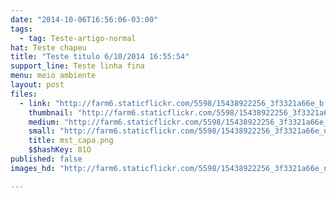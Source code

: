 ```yaml
---
date: "2014-10-06T16:56:06-03:00"
tags:
  - tag: Teste-artigo-normal
hat: Teste chapeu
title: "Teste titulo 6/10/2014 16:55:54"
support_line: Teste linha fina
menu: meio ambiente
layout: post
files:
  - link: "http://farm6.staticflickr.com/5598/15438922256_3f3321a66e_b.jpg"
    thumbnail: "http://farm6.staticflickr.com/5598/15438922256_3f3321a66e_t.jpg"
    medium: "http://farm6.staticflickr.com/5598/15438922256_3f3321a66e_z.jpg"
    small: "http://farm6.staticflickr.com/5598/15438922256_3f3321a66e_n.jpg"
    title: mst_capa.png
    $$hashKey: 01O
published: false
images_hd: "http://farm6.staticflickr.com/5598/15438922256_3f3321a66e_n.jpg"

---
```

